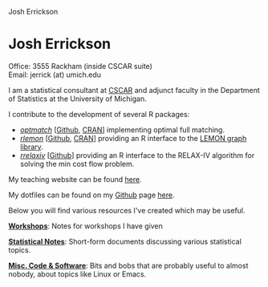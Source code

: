 Josh Errickson
# Josh Errickson

Office: 3555 Rackham (inside CSCAR suite)\
Email: jerrick (at) umich.edu

I am a statistical consultant at [CSCAR](http://cscar.research.umich.edu/) and adjunct faculty in the Department of Statistics at the University of Michigan.

I contribute to the development of several R packages:

- [*optmatch*](https://markmfredrickson.github.io/optmatch) [[Github](https://github.com/markmfredrickson/optmatch), [CRAN](http://cran.r-project.org/web/packages/optmatch/index.html)] implementing optimal full matching.
- [*rlemon*](https://errickson.net/rlemon) [[Github](https://github.com/josherrickson/rlemon), [CRAN](https://cran.r-project.org/package=rlemon)] providing an R interface to the [LEMON graph library](https://lemon.cs.elte.hu/trac/lemon).
- [*rrelaxiv*](https://errickson.net/rrelaxiv) [[Github](https://github.com/josherrickson/rrelaxiv)] providing an R interface to the RELAX-IV algorithm for solving the min cost flow problem.

My teaching website can be found [here](http://dept.stat.lsa.umich.edu/~jerrick/).

My dotfiles can be found on my [Github](https://github.com/josherrickson) page [here](https://github.com/josherrickson/dotfiles).

Below you will find various resources I've created which may be useful.

**[Workshops](workshops.html)**: Notes for workshops I have given

**[Statistical Notes](stats-notes.html)**: Short-form documents discussing various statistical topics.

**[Misc. Code & Software](code.html)**: Bits and bobs that are probably useful to almost nobody, about topics like Linux or Emacs.
